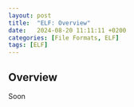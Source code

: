 ```yaml
---
layout:	post
title:  "ELF: Overview"
date:   2024-08-20 11:11:11 +0200
categories: [File Formats, ELF]
tags: [ELF]
---
```


## Overview

Soon